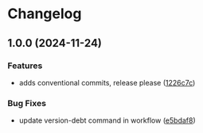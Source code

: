 # Changelog

## 1.0.0 (2024-11-24)


### Features

* adds conventional commits, release please ([1226c7c](https://github.com/xeel-dev/cli-npm-plugin/commit/1226c7c433a7794b5d2ba3b323054d9c5a05b27b))


### Bug Fixes

* update version-debt command in workflow ([e5bdaf8](https://github.com/xeel-dev/cli-npm-plugin/commit/e5bdaf85470c18ed6c27badda942e9e3b04716a3))
